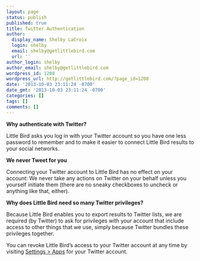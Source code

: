 ```yaml
---
layout: page
status: publish
published: true
title: Twitter Authentication
author:
  display_name: Shelby LaCroix
  login: shelby
  email: shelby@getlittlebird.com
  url: ''
author_login: shelby
author_email: shelby@getlittlebird.com
wordpress_id: 1208
wordpress_url: http://getlittlebird.com/?page_id=1208
date: '2013-10-03 23:11:24 -0700'
date_gmt: '2013-10-03 23:11:24 -0700'
categories: []
tags: []
comments: []
---
```

<p dir="ltr"><strong>Why authenticate with Twitter?</strong></p>
<p dir="ltr">Little Bird asks you log in with your Twitter account so you have one less password to remember and to make it easier to connect Little Bird results to your social networks.</p>
<p><strong>We never Tweet for you</strong></p>
<p dir="ltr">Connecting your Twitter account to Little Bird has no effect on your account: We never take any actions on Twitter on your behalf unless you yourself initiate them (there are no sneaky checkboxes to uncheck or anything like that, either).</p>
<p><strong>Why does Little Bird need so many Twitter privileges?</strong></p>
<p dir="ltr">Because Little Bird enables you to export results to Twitter lists, we are required (by Twitter) to ask for privileges with your account that include access to other things that we use, simply because Twitter bundles these privileges together.</p>
<p>You can revoke Little Bird’s access to your Twitter account at any time by visiting <a href="https://twitter.com/settings/applications">Settings &gt; Apps</a> for your Twitter account.</p>
